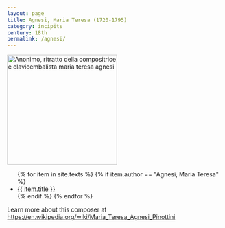 ```yaml
---
layout: page
title: Agnesi, Maria Teresa (1720-1795)
category: incipits
century: 18th
permalink: /agnesi/
---
```

<a title="Sailko, CC BY 3.0 &lt;https://creativecommons.org/licenses/by/3.0&gt;, via Wikimedia Commons" href="https://commons.wikimedia.org/wiki/File:Anonimo,_ritratto_della_compositrice_e_clavicembalista_maria_teresa_agnesi.jpg"><img width="256" img align="middle" alt="Anonimo, ritratto della compositrice e clavicembalista maria teresa agnesi" src="https://upload.wikimedia.org/wikipedia/commons/thumb/d/d8/Anonimo%2C_ritratto_della_compositrice_e_clavicembalista_maria_teresa_agnesi.jpg/256px-Anonimo%2C_ritratto_della_compositrice_e_clavicembalista_maria_teresa_agnesi.jpg"></a>

<ul class="texts">
    {% for item in site.texts %}
      {% if item.author == "Agnesi, Maria Teresa" %}
          <li class="text-title">
          <a href="{{ site.baseurl }}{{ item.url }}">
        {{ item.title }}
              </a>
    </li>
      {% endif %}
    {% endfor %}
</ul>

Learn more about this composer at <a href="https://en.wikipedia.org/wiki/Maria_Teresa_Agnesi_Pinottini" target="_blank">https://en.wikipedia.org/wiki/Maria_Teresa_Agnesi_Pinottini</a>
